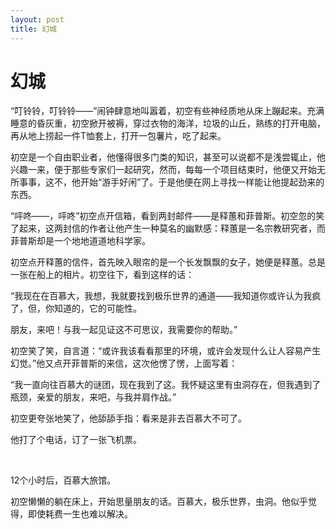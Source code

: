 ```yaml
---
layout: post
title: 幻城
---
```


# 幻城

“叮铃铃，叮铃铃——”闹钟肆意地叫嚣着，初空有些神经质地从床上蹦起来。充满睡意的昏灰重，初空掀开被褥，穿过衣物的海洋，垃圾的山丘，熟练的打开电脑，再从地上捞起一件T恤套上，打开一包薯片，吃了起来。

初空是一个自由职业者，他懂得很多门类的知识，甚至可以说都不是浅尝辄止，他兴趣一来，便于那些专家们一起研究，然而，每每一个项目结束时，他便又开始无所事事，这不，他开始“游手好闲”了。于是他便在网上寻找一样能让他提起劲来的东西。

“呯咚——，呯咚”初空点开信箱，看到两封邮件——是释蕙和菲普斯。初空忽的笑了起来，这两封信的作者让他产生一种莫名的幽默感：释蕙是一名宗教研究者，而菲普斯却是一个地地道道地科学家。

初空点开释蕙的信件，首先映入眼帘的是一个长发飘飘的女子，她便是释蕙。总是一张在船上的相片。初空往下，看到这样的话：

“我现在在百慕大，我想，我就要找到极乐世界的通道——我知道你或许认为我疯了，但，你知道的，它的可能性。

朋友，来吧！与我一起见证这不可思议，我需要你的帮助。”

初空笑了笑，自言道：“或许我该看看那里的环境，或许会发现什么让人容易产生幻觉。”他又点开菲普斯的来信，这次他愣了愣，上面写着：

“我一直向往百慕大的谜团，现在我到了这。我怀疑这里有虫洞存在，但我遇到了瓶颈，亲爱的朋友，来吧，与我并肩作战。”

初空更夸张地笑了，他舔舔手指：看来是非去百慕大不可了。

他打了个电话，订了一张飞机票。

<br/>

12个小时后，百慕大旅馆。

初空懒懒的躺在床上，开始思量朋友的话。百慕大，极乐世界，虫洞。他似乎觉得，即使耗费一生也难以解决。




